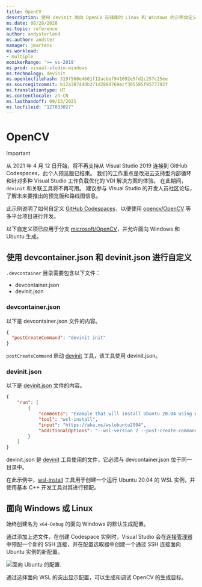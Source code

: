 ```yaml
---
title: OpenCV
description: 使用 devinit 面向 OpenCV 存储库的 Linux 和 Windows 的示例自定义。
ms.date: 08/28/2020
ms.topic: reference
author: andysterland
ms.author: andster
manager: jmartens
ms.workload:
- multiple
monikerRange: '>= vs-2019'
ms.prod: visual-studio-windows
ms.technology: devinit
ms.openlocfilehash: 319f560e4661f12acbef941692e5fd2c257c25ee
ms.sourcegitcommit: b12a38744db371d2894769ecf305585f9577792f
ms.translationtype: HT
ms.contentlocale: zh-CN
ms.lasthandoff: 09/13/2021
ms.locfileid: "127833027"
---
```

# <a name="opencv"></a>OpenCV

> [!IMPORTANT]
> 从 2021 年 4 月 12 日开始，将不再支持从 Visual Studio 2019 连接到 GitHub Codespaces，此个人预览版已结束。 我们的工作重点是改进云支持型内部循环和针对多种 Visual Studio 工作负载优化的 VDI 解决方案的体验。 在此期间，`devinit` 和关联工具将不再可用。 建议参与 Visual Studio 的开发人员社区论坛，了解未来要推出的预览版和路线图信息。

此示例说明了如何自定义 [GitHub Codespaces](https://github.com/features/codespaces)，以便使用 [opencv/OpenCV](https://github.com/opencv/opencv) 等多平台项目进行开发。

以下自定义项已应用于分支 [microsoft/OpenCV](https://github.com/microsoft/opencv)，并允许面向 Windows 和 Ubuntu 生成。

## <a name="customization-with-devcontainerjson-and-devinitjson"></a>使用 devcontainer.json 和 devinit.json 进行自定义

`.devcontainer` 目录需要包含以下文件：

* devcontainer.json
* devinit.json

### <a name="devcontainerjson"></a>devcontainer.json

以下是 devcontainer.json 文件的内容。

```json
{
  "postCreateCommand": "devinit init"
}
```

`postCreateCommand` 启动 [devinit](devinit-and-codespaces.md) 工具，该工具使用 devinit.json。

### <a name="devinitjson"></a>devinit.json

以下是 [devinit.json](devinit-json.md) 文件的内容。

```json
{
    "run": [
        {
            "comments": "Example that will install Ubuntu 20.04 using WSL2, and configure it with various packages useful for C++ development.",
            "tool": "wsl-install",
            "input": "https://aka.ms/wslubuntu2004",
            "additionalOptions": "--wsl-version 2 --post-create-command 'apt-get update && apt-get install g++ gcc g++-9 gcc-9 cmake gdb ninja-build zip rsync -y'"
        }
    ]
}
```

devinit.json 是 [devinit](devinit-and-codespaces.md) 工具使用的文件，它必须与 devcontainer.json 位于同一目录中。

在此示例中，[wsl-install](tool-wsl-install.md) 工具用于创建一个运行 Ubuntu 20.04 的 WSL 实例，并使用基本 C++ 开发工具对其进行预配。
## <a name="targeting-windows-or-linux"></a>面向 Windows 或 Linux

始终创建名为 `x64-Debug` 的面向 Windows 的默认生成配置。

通过添加上述文件，在创建 Codespace 实例时，Visual Studio 会在[连接管理器](/cpp/linux/connect-to-your-remote-linux-computer)中预配一个新的 SSH 连接，并在配置选取器中创建一个通过 SSH 连接面向 Ubuntu 实例的新配置。

![面向 Ubuntu 的配置](media/wsl-ssh-linux-configuration.png).

通过选择面向 WSL 的突出显示配置，可以生成和调试 OpenCV 的生成目标。
